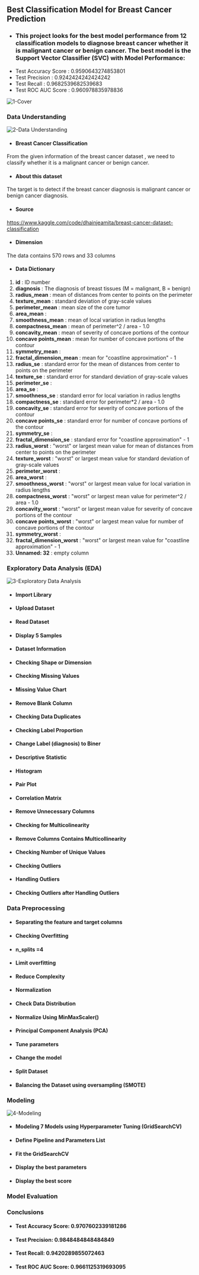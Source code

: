 ## Best Classification Model for Breast Cancer Prediction

* ### This project looks for the best model performance from 12 classification models to diagnose breast cancer whether it is malignant cancer or benign cancer. The best model is the Support Vector Classifier (SVC) with Model Performance:
- Test Accuracy Score	: 0.9590643274853801
- Test Precision	: 0.9242424242424242
- Test Recall	: 0.9682539682539683
- Test ROC AUC Score	: 0.960978835978836

![1-Cover](https://user-images.githubusercontent.com/91950433/218282358-0659fcc4-a4af-4fef-b705-91a12f66b44e.png)

### Data Understanding

![2-Data Understanding](https://user-images.githubusercontent.com/91950433/218282912-a21590a5-3d98-4ccc-a420-cd9bab6c5b3e.png)

* #### Breast Cancer Classification
From the given information of the breast cancer dataset , we need to classify whether it is a malignant cancer or benign cancer.

* #### About this dataset
The target is to detect if the breast cancer diagnosis is malignant cancer or benign cancer diagnosis.

* #### Source
https://www.kaggle.com/code/dhainjeamita/breast-cancer-dataset-classification

* #### Dimension
The data contains 570 rows and 33 columns

* #### Data Dictionary
1. **id** : ID number
2. **diagnosis** : The diagnosis of breast tissues (M = malignant, B = benign)
3. **radius_mean** : mean of distances from center to points on the perimeter
4. **texture_mean** : standard deviation of gray-scale values
5. **perimeter_mean** : mean size of the core tumor
6. **area_mean** :
7. **smoothness_mean** : mean of local variation in radius lengths
8. **compactness_mean** : mean of perimeter^2 / area - 1.0
9. **concavity_mean** : mean of severity of concave portions of the contour
10. **concave points_mean** : mean for number of concave portions of the contour
11. **symmetry_mean** : 
12. **fractal_dimension_mean** : mean for "coastline approximation" - 1
13. **radius_se** : standard error for the mean of distances from center to points on the perimeter
14. **texture_se** : standard error for standard deviation of gray-scale values
15. **perimeter_se** : 
16. **area_se** :
17. **smoothness_se** : standard error for local variation in radius lengths
18. **compactness_se** : standard error for perimeter*2 / area - 1.0
19. **concavity_se** : standard error for severity of concave portions of the contour
20. **concave points_se** : standard error for number of concave portions of the contour
21. **symmetry_se** : 
22. **fractal_dimension_se** : standard error for "coastline approximation" - 1
23. **radius_worst** : "worst" or largest mean value for mean of distances from center to points on the perimeter
24. **texture_worst** : "worst" or largest mean value for standard deviation of gray-scale values
25. **perimeter_worst** : 
26. **area_worst** :
27. **smoothness_worst** : "worst" or largest mean value for local variation in radius lengths
28. **compactness_worst** : "worst" or largest mean value for perimeter^2 / area - 1.0
29. **concavity_worst** : "worst" or largest mean value for severity of concave portions of the contour
30. **concave points_worst** : "worst" or largest mean value for number of concave portions of the contour
31. **symmetry_worst** :
32. **fractal_dimension_worst** : "worst" or largest mean value for "coastline approximation" - 1
33. **Unnamed: 32** : empty column

### Exploratory Data Analysis (EDA)

![3-Exploratory Data Analysis](https://user-images.githubusercontent.com/91950433/218282920-fac0efa7-fff8-4439-b69b-cf7580ad7ca3.png)

* #### Import Library

* #### Upload Dataset

* #### Read Dataset

* #### Display 5 Samples

* #### Dataset Information

* #### Checking Shape or Dimension

* #### Checking Missing Values

* #### Missing Value Chart

* #### Remove Blank Column

* #### Checking Data Duplicates

* #### Checking Label Proportion

* #### Change Label (diagnosis) to Biner

* #### Descriptive Statistic

* #### Histogram

* #### Pair Plot

* #### Correlation Matrix

* #### Remove Unnecessary Columns

* #### Checking for Multicolinearity

* #### Remove Columns Contains Multicollinearity

* #### Checking Number of Unique Values

* #### Checking Outliers

* #### Handling Outliers

* #### Checking Outliers after Handling Outliers

### Data Preprocessing

* #### Separating the feature and target columns

* #### Checking Overfitting

* #### n_splits =4

* #### Limit overfitting

* #### Reduce Complexity

* #### Normalization

* #### Check Data Distribution

* #### Normalize Using MinMaxScaler()

* #### Principal Component Analysis (PCA)

* #### Tune parameters

* #### Change the model

* #### Split Dataset

* #### Balancing the Dataset using oversampling (SMOTE)

### Modeling

![4-Modeling](https://user-images.githubusercontent.com/91950433/218282901-8f67c3b9-54a5-42b2-a3b3-cb479eea0d17.png)

* #### Modeling 7 Models using Hyperparameter Tuning (GridSearchCV)

* #### Define Pipeline and Parameters List

* #### Fit the GridSearchCV

* #### Display the best parameters

* #### Display the best score

### Model Evaluation

### Conclusions
* #### Test Accuracy Score: 0.9707602339181286
* #### Test Precision: 0.9848484848484849
* #### Test Recall: 0.9420289855072463
* #### Test ROC AUC Score: 0.9661125319693095

